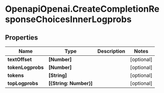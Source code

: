 # OpenapiOpenai.CreateCompletionResponseChoicesInnerLogprobs

## Properties

Name | Type | Description | Notes
------------ | ------------- | ------------- | -------------
**textOffset** | **[Number]** |  | [optional] 
**tokenLogprobs** | **[Number]** |  | [optional] 
**tokens** | **[String]** |  | [optional] 
**topLogprobs** | **[{String: Number}]** |  | [optional] 


